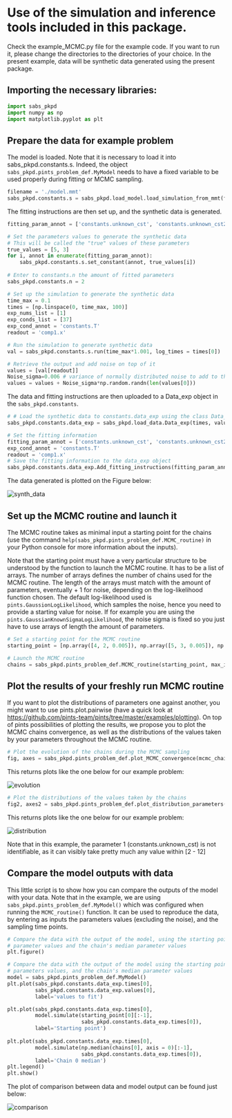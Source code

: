 # Use of the simulation and inference tools included in this package.

Check the example_MCMC.py file for the example code. If you want to run it, please change the directories to the directories of your choice. In the present example, data will be synthetic data generated using the present package.

##  Importing the necessary libraries:

```python
import sabs_pkpd
import numpy as np
import matplotlib.pyplot as plt
```

## Prepare the data for example problem

The model is loaded. Note that it is necessary to load it into sabs_pkpd.constants.s. Indeed, the object ```sabs_pkpd.pints_problem_def.MyModel``` needs to have a fixed variable to be used properly during fitting or MCMC sampling.

```python
filename = './model.mmt'
sabs_pkpd.constants.s = sabs_pkpd.load_model.load_simulation_from_mmt(filename)
```

The fitting instructions are then set up, and the synthetic data is generated.

```python
fitting_param_annot = ['constants.unknown_cst', 'constants.unknown_cst2']

# Set the parameters values to generate the synthetic data
# This will be called the "true" values of these parameters
true_values = [5, 3]
for i, annot in enumerate(fitting_param_annot):
    sabs_pkpd.constants.s.set_constant(annot, true_values[i])
    
# Enter to constants.n the amount of fitted parameters
sabs_pkpd.constants.n = 2

# Set up the simulation to generate the synthetic data
time_max = 0.1
times = [np.linspace(0, time_max, 100)]
exp_nums_list = [1]
exp_conds_list = [37]
exp_cond_annot = 'constants.T'
readout = 'comp1.x'

# Run the simulation to generate synthetic data
val = sabs_pkpd.constants.s.run(time_max*1.001, log_times = times[0])

# Retrieve the output and add noise on top of it
values = [val[readout]]
Noise_sigma=0.006 # variance of normally distributed noise to add to the data
values = values + Noise_sigma*np.random.randn(len(values[0]))
```

The data and fitting instructions are then uploaded to a Data_exp object in the ```sabs_pkpd.constants```.

```python
# # Load the synthetic data to constants.data_exp using the class Data_exp
sabs_pkpd.constants.data_exp = sabs_pkpd.load_data.Data_exp(times, values, exp_nums_list, exp_conds_list)

# Set the fitting information
fitting_param_annot = ['constants.unknown_cst', 'constants.unknown_cst2']
exp_cond_annot = 'constants.T'
readout = 'comp1.x'
# Save the fitting information to the data_exp object
sabs_pkpd.constants.data_exp.Add_fitting_instructions(fitting_param_annot,exp_cond_annot, readout)
```
The data generated is plotted on the Figure below:

![synth_data](https://raw.githubusercontent.com/rcw5890/SABS_project/master/Examples/Example%20MCMC%20optimisation%20and%20result%20plots/synthetic%20data.png?token=ANSJY56CP2AJKNQ5PHWKJC27AWEAE)



## Set up the MCMC routine and launch it

The MCMC routine takes as minimal input a starting point for the chains (use the command ```help(sabs_pkpd.pints_problem_def.MCMC_routine)``` in your Python console for more information about the inputs). 

Note that the starting point must have a very particular structure to be understood by the function to launch the MCMC routine. It has to be a list of arrays. The number of arrays defines the number of chains used for the MCMC routine. The length of the arrays must match with the amount of parameters, eventually + 1 for noise, depending on the log-likelihood function chosen. The default log-likelihood used is ```pints.GaussionLogLikelihood```, which samples the noise, hence you need to provide a starting value for noise. If for example you are using the ```pints.GaussianKnownSigmaLogLikelihood```, the noise sigma is fixed so you just have to use arrays of length the amount of parameters.

```python
# Set a starting point for the MCMC routine
starting_point = [np.array([4, 2, 0.005]), np.array([5, 3, 0.005]), np.array([6, 4, 0.004])]

# Launch the MCMC routine
chains = sabs_pkpd.pints_problem_def.MCMC_routine(starting_point, max_iter=5000)
```

## Plot the results of your freshly run MCMC routine

If you want to plot the distributions of parameters one against another, you might want to use pints.plot.pairwise (have a quick look at https://github.com/pints-team/pints/tree/master/examples/plotting). On top of pints possibilities of plotting the results, we propose you to plot the MCMC chains convergence, as well as the distributions of the values taken by your parameters throughout the MCMC routine.

```python
# Plot the evolution of the chains during the MCMC sampling
fig, axes = sabs_pkpd.pints_problem_def.plot_MCMC_convergence(mcmc_chains=chains, expected_values = true_values+[0.006], bound_max = [12, 8, 0.01], bound_min = [2, 1.5, 0.002])
```

This returns plots like the one below for our example problem:

![evolution](https://raw.githubusercontent.com/rcw5890/SABS_project/master/Examples/Example%20MCMC%20optimisation%20and%20result%20plots/chains%20evolution.png?token=ANSJY5YMAJWACDTURUFAAEC7AWJF4)

```python
# Plot the distributions of the values taken by the chains
fig2, axes2 = sabs_pkpd.pints_problem_def.plot_distribution_parameters(chains, [2, 1.5, 0.002], [12, 8, 0.01], chain_index = 1)
```
This returns plots like the one below for our example problem:

![distribution](https://raw.githubusercontent.com/rcw5890/SABS_project/master/Examples/Example%20MCMC%20optimisation%20and%20result%20plots/parameters%20distribution.png?token=ANSJY5YWPAKLCIJE4EBFKFS7AWJL2)

Note that in this example, the parameter 1 (constants.unknown_cst) is not identifiable, as it can visibly take pretty much any value within [2 - 12]


## Compare the model outputs with data

This little script is to show how you can compare the outputs of the model with your data. Note that in the example, we are using ```sabs_pkpd.pints_problem_def.MyModel()``` which was configured when running the ```MCMC_routine()``` function. It can be used to reproduce the data, by entering as inputs the parameters values (excluding the noise), and the sampling time points.

```python
# Compare the data with the output of the model, using the starting point's 
# parameter values and the chain's median parameter values
plt.figure()

# Compare the data with the output of the model using the starting point's
# parameters values, and the chain's median parameter values
model = sabs_pkpd.pints_problem_def.MyModel()
plt.plot(sabs_pkpd.constants.data_exp.times[0], 
         sabs_pkpd.constants.data_exp.values[0], 
         label='values to fit')

plt.plot(sabs_pkpd.constants.data_exp.times[0], 
         model.simulate(starting_point[0][:-1], 
                        sabs_pkpd.constants.data_exp.times[0]),
         label='Starting point')
         
plt.plot(sabs_pkpd.constants.data_exp.times[0], 
         model.simulate(np.median(chains[0], axis = 0)[:-1],
                        sabs_pkpd.constants.data_exp.times[0]),
         label='Chain 0 median')
plt.legend()
plt.show()
```

The plot of comparison between data and model output can be found just below:

![comparison](https://raw.githubusercontent.com/rcw5890/SABS_project/master/Examples/Example%20MCMC%20optimisation%20and%20result%20plots/comparison%20to%20data.png?token=ANSJY56ST6BUYB4QL6PEQEK7AWJ6K)

